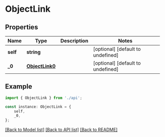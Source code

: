 # ObjectLink


## Properties

Name | Type | Description | Notes
------------ | ------------- | ------------- | -------------
**self** | **string** |  | [optional] [default to undefined]
**_0** | [**ObjectLink0**](ObjectLink0.md) |  | [optional] [default to undefined]

## Example

```typescript
import { ObjectLink } from './api';

const instance: ObjectLink = {
    self,
    _0,
};
```

[[Back to Model list]](../README.md#documentation-for-models) [[Back to API list]](../README.md#documentation-for-api-endpoints) [[Back to README]](../README.md)
